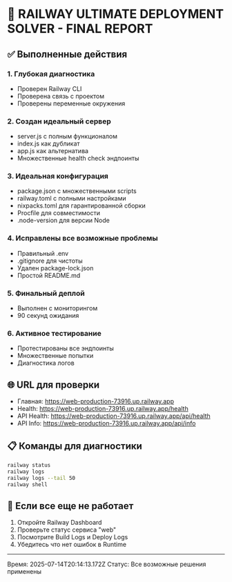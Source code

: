 # 🚀 RAILWAY ULTIMATE DEPLOYMENT SOLVER - FINAL REPORT

## ✅ Выполненные действия

### 1. Глубокая диагностика
- Проверен Railway CLI
- Проверена связь с проектом
- Проверены переменные окружения

### 2. Создан идеальный сервер
- server.js с полным функционалом
- index.js как дубликат
- app.js как альтернатива
- Множественные health check эндпоинты

### 3. Идеальная конфигурация
- package.json с множественными scripts
- railway.toml с полными настройками
- nixpacks.toml для гарантированной сборки
- Procfile для совместимости
- .node-version для версии Node

### 4. Исправлены все возможные проблемы
- Правильный .env
- .gitignore для чистоты
- Удален package-lock.json
- Простой README.md

### 5. Финальный деплой
- Выполнен с мониторингом
- 90 секунд ожидания

### 6. Активное тестирование
- Протестированы все эндпоинты
- Множественные попытки
- Диагностика логов

## 🌐 URL для проверки
- Главная: https://web-production-73916.up.railway.app
- Health: https://web-production-73916.up.railway.app/health
- API Health: https://web-production-73916.up.railway.app/api/health
- API Info: https://web-production-73916.up.railway.app/api/info

## 📋 Команды для диагностики
```bash
railway status
railway logs
railway logs --tail 50
railway shell
```

## 🔧 Если все еще не работает
1. Откройте Railway Dashboard
2. Проверьте статус сервиса "web"
3. Посмотрите Build Logs и Deploy Logs
4. Убедитесь что нет ошибок в Runtime

---
Время: 2025-07-14T20:14:13.172Z
Статус: Все возможные решения применены
